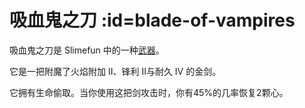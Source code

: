# 吸血鬼之刀 :id=blade-of-vampires

吸血鬼之刀是 Slimefun 中的一种[武器](/Weapons)。

它是一把附魔了火焰附加 II、锋利 II与耐久 IV 的金剑。

它拥有生命偷取。当你使用这把剑攻击时，你有45%的几率恢复2颗心。
